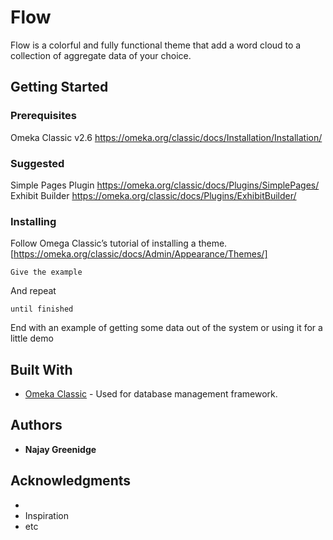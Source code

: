 # Flow

Flow is a colorful and fully functional theme that add a word cloud to a collection of aggregate data of your choice.

## Getting Started



### Prerequisites

Omeka Classic v2.6 https://omeka.org/classic/docs/Installation/Installation/


### Suggested

Simple Pages Plugin https://omeka.org/classic/docs/Plugins/SimplePages/
Exhibit Builder https://omeka.org/classic/docs/Plugins/ExhibitBuilder/


### Installing

Follow Omega Classic’s tutorial of installing a theme.
[https://omeka.org/classic/docs/Admin/Appearance/Themes/]


`
Give the example
`

And repeat

`
until finished
`

End with an example of getting some data out of the system or using it for a little demo

## Built With

* [Omeka Classic](https://omeka.org/classic/) - Used for database management framework.

## Authors

* **Najay Greenidge**

## Acknowledgments

*
* Inspiration
* etc

